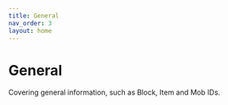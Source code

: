 ```yaml
---
title: General
nav_order: 3
layout: home
---
```


# General
Covering general information, such as Block, Item and Mob IDs.